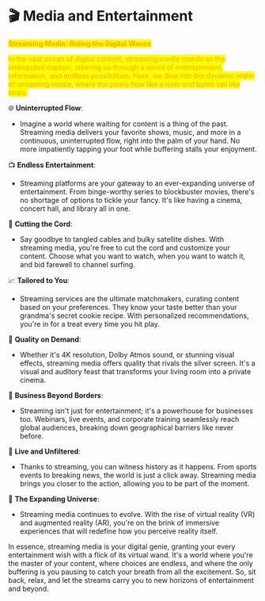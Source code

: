 # 🎬 Media and Entertainment

<mark style="color:orange;">**Streaming Media: Riding the Digital Waves**</mark>

<mark style="color:orange;">In the vast ocean of digital content, streaming media stands as the undisputed captain, steering us through a world of entertainment, information, and endless possibilities. Here, we dive into the dynamic realm of streaming media, where the pixels flow like a river and bytes sail like ships.</mark>

🌐 **Uninterrupted Flow**:

* Imagine a world where waiting for content is a thing of the past. Streaming media delivers your favorite shows, music, and more in a continuous, uninterrupted flow, right into the palm of your hand. No more impatiently tapping your foot while buffering stalls your enjoyment.

📺 **Endless Entertainment**:

* Streaming platforms are your gateway to an ever-expanding universe of entertainment. From binge-worthy series to blockbuster movies, there's no shortage of options to tickle your fancy. It's like having a cinema, concert hall, and library all in one.

📡 **Cutting the Cord**:

* Say goodbye to tangled cables and bulky satellite dishes. With streaming media, you're free to cut the cord and customize your content. Choose what you want to watch, when you want to watch it, and bid farewell to channel surfing.

📈 **Tailored to You**:

* Streaming services are the ultimate matchmakers, curating content based on your preferences. They know your taste better than your grandma's secret cookie recipe. With personalized recommendations, you're in for a treat every time you hit play.

🌟 **Quality on Demand**:

* Whether it's 4K resolution, Dolby Atmos sound, or stunning visual effects, streaming media offers quality that rivals the silver screen. It's a visual and auditory feast that transforms your living room into a private cinema.

💼 **Business Beyond Borders**:

* Streaming isn't just for entertainment; it's a powerhouse for businesses too. Webinars, live events, and corporate training seamlessly reach global audiences, breaking down geographical barriers like never before.

📡 **Live and Unfiltered**:

* Thanks to streaming, you can witness history as it happens. From sports events to breaking news, the world is just a click away. Streaming media brings you closer to the action, allowing you to be part of the moment.

🌌 **The Expanding Universe**:

* Streaming media continues to evolve. With the rise of virtual reality (VR) and augmented reality (AR), you're on the brink of immersive experiences that will redefine how you perceive reality itself.

In essence, streaming media is your digital genie, granting your every entertainment wish with a flick of its virtual wand. It's a world where you're the master of your content, where choices are endless, and where the only buffering is you pausing to catch your breath from all the excitement. So, sit back, relax, and let the streams carry you to new horizons of entertainment and beyond.
